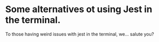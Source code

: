 # Some alternatives ot using Jest in the terminal.

To those having weird issues with jest in the terminal, we... salute you?
